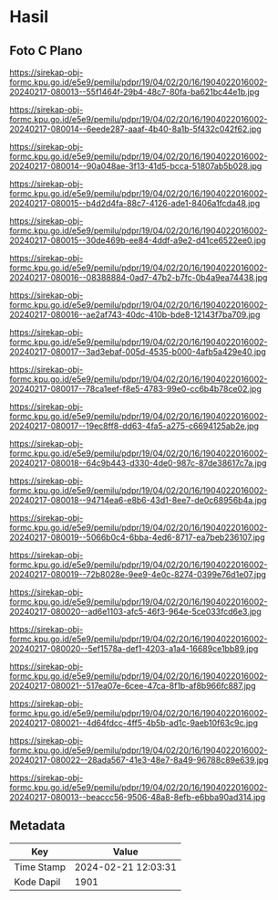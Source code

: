 # Hasil

## Foto C Plano

https://sirekap-obj-formc.kpu.go.id/e5e9/pemilu/pdpr/19/04/02/20/16/1904022016002-20240217-080013--55f1464f-29b4-48c7-80fa-ba621bc44e1b.jpg

https://sirekap-obj-formc.kpu.go.id/e5e9/pemilu/pdpr/19/04/02/20/16/1904022016002-20240217-080014--6eede287-aaaf-4b40-8a1b-5f432c042f62.jpg

https://sirekap-obj-formc.kpu.go.id/e5e9/pemilu/pdpr/19/04/02/20/16/1904022016002-20240217-080014--90a048ae-3f13-41d5-bcca-51807ab5b028.jpg

https://sirekap-obj-formc.kpu.go.id/e5e9/pemilu/pdpr/19/04/02/20/16/1904022016002-20240217-080015--b4d2d4fa-88c7-4126-ade1-8406a1fcda48.jpg

https://sirekap-obj-formc.kpu.go.id/e5e9/pemilu/pdpr/19/04/02/20/16/1904022016002-20240217-080015--30de469b-ee84-4ddf-a9e2-d41ce6522ee0.jpg

https://sirekap-obj-formc.kpu.go.id/e5e9/pemilu/pdpr/19/04/02/20/16/1904022016002-20240217-080016--08388884-0ad7-47b2-b7fc-0b4a9ea74438.jpg

https://sirekap-obj-formc.kpu.go.id/e5e9/pemilu/pdpr/19/04/02/20/16/1904022016002-20240217-080016--ae2af743-40dc-410b-bde8-12143f7ba709.jpg

https://sirekap-obj-formc.kpu.go.id/e5e9/pemilu/pdpr/19/04/02/20/16/1904022016002-20240217-080017--3ad3ebaf-005d-4535-b000-4afb5a429e40.jpg

https://sirekap-obj-formc.kpu.go.id/e5e9/pemilu/pdpr/19/04/02/20/16/1904022016002-20240217-080017--78ca1eef-f8e5-4783-99e0-cc6b4b78ce02.jpg

https://sirekap-obj-formc.kpu.go.id/e5e9/pemilu/pdpr/19/04/02/20/16/1904022016002-20240217-080017--19ec8ff8-dd63-4fa5-a275-c6694125ab2e.jpg

https://sirekap-obj-formc.kpu.go.id/e5e9/pemilu/pdpr/19/04/02/20/16/1904022016002-20240217-080018--64c9b443-d330-4de0-987c-87de38617c7a.jpg

https://sirekap-obj-formc.kpu.go.id/e5e9/pemilu/pdpr/19/04/02/20/16/1904022016002-20240217-080018--94714ea6-e8b6-43d1-8ee7-de0c68956b4a.jpg

https://sirekap-obj-formc.kpu.go.id/e5e9/pemilu/pdpr/19/04/02/20/16/1904022016002-20240217-080019--5066b0c4-6bba-4ed6-8717-ea7beb236107.jpg

https://sirekap-obj-formc.kpu.go.id/e5e9/pemilu/pdpr/19/04/02/20/16/1904022016002-20240217-080019--72b8028e-9ee9-4e0c-8274-0399e76d1e07.jpg

https://sirekap-obj-formc.kpu.go.id/e5e9/pemilu/pdpr/19/04/02/20/16/1904022016002-20240217-080020--ad6e1103-afc5-46f3-964e-5ce033fcd6e3.jpg

https://sirekap-obj-formc.kpu.go.id/e5e9/pemilu/pdpr/19/04/02/20/16/1904022016002-20240217-080020--5ef1578a-def1-4203-a1a4-16689ce1bb89.jpg

https://sirekap-obj-formc.kpu.go.id/e5e9/pemilu/pdpr/19/04/02/20/16/1904022016002-20240217-080021--517ea07e-6cee-47ca-8f1b-af8b966fc887.jpg

https://sirekap-obj-formc.kpu.go.id/e5e9/pemilu/pdpr/19/04/02/20/16/1904022016002-20240217-080021--4d64fdcc-4ff5-4b5b-ad1c-9aeb10f63c9c.jpg

https://sirekap-obj-formc.kpu.go.id/e5e9/pemilu/pdpr/19/04/02/20/16/1904022016002-20240217-080022--28ada567-41e3-48e7-8a49-96788c89e639.jpg

https://sirekap-obj-formc.kpu.go.id/e5e9/pemilu/pdpr/19/04/02/20/16/1904022016002-20240217-080013--beaccc56-9506-48a8-8efb-e6bba90ad314.jpg


## Metadata

| Key        | Value               |
| ---------- | ------------------- |
| Time Stamp | 2024-02-21 12:03:31 |
| Kode Dapil | 1901                |



